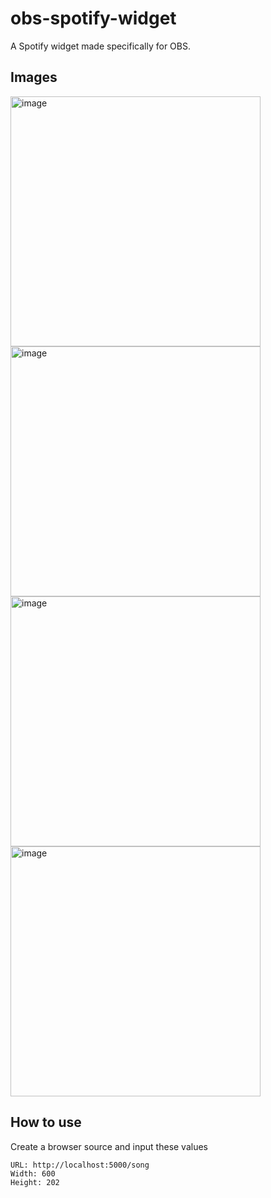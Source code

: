 # obs-spotify-widget
A Spotify widget made specifically for OBS.

## Images

<img width="400" alt="image" src="https://user-images.githubusercontent.com/35881688/221851370-0bf6c409-8605-431e-ad56-788273938951.png"><img width="400" alt="image" src="https://user-images.githubusercontent.com/35881688/221851499-122c5928-5d99-456a-ad87-0df7e7eb5a3b.png"><img width="400" alt="image" src="https://user-images.githubusercontent.com/35881688/221851667-a6edf4da-bbf4-4500-8d40-cffae8e0f468.png"><img width="400" alt="image" src="https://user-images.githubusercontent.com/35881688/221851721-7609099d-7457-4274-8fa4-cdbfa5acf9d8.png">

## How to use

Create a browser source and input these values
```
URL: http://localhost:5000/song
Width: 600
Height: 202
```
